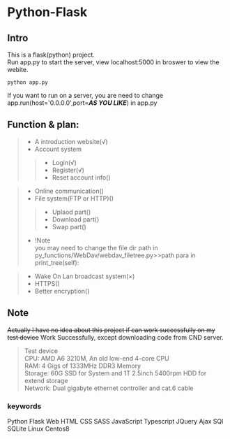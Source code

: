 # Python-Flask

## Intro
This is a flask(python) project.  
Run app.py to start the server, view localhost:5000 in broswer to view the webite.
```
python app.py
```
If you want to run on a server, you are need to change app.run(host='0.0.0.0',port=***AS YOU LIKE***) in app.py

## Function & plan:
> * A introduction website(√)
> * Account system
>> * Login(√)
>> * Register(√)
>> * Reset account info()

> * Online communication()
> * File system(FTP or HTTP)()
>> * Uplaod part()
>> * Download part()
>> * Swap part()  
> * !Note  
you may need to change the file dir path in py_functions/WebDav/webdav_filetree.py>>path para in print_tree(self):

> * Wake On Lan broadcast system(×)
> * HTTPS()
> * Better encryption()

## Note
~~Actually I have no idea about this project if can work successfully on my test device~~
Work Successfully, except downloading code from CND server.

> Test device  
> CPU: AMD A6 3210M, An old low-end 4-core CPU  
> RAM: 4 Gigs of 1333MHz DDR3 Memory  
> Storage: 60G SSD for System and 1T 2.5inch 5400rpm HDD for extend storage  
> Network: Dual gigabyte ethernet controller and cat.6 cable  

### keywords
Python Flask Web HTML CSS SASS JavaScript Typescript JQuery Ajax SQl SQLite Linux Centos8
